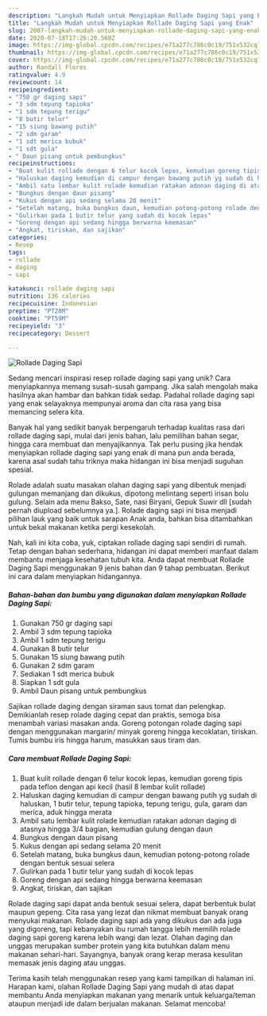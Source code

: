 ```yaml
---
description: "Langkah Mudah untuk Menyiapkan Rollade Daging Sapi yang Enak"
title: "Langkah Mudah untuk Menyiapkan Rollade Daging Sapi yang Enak"
slug: 2007-langkah-mudah-untuk-menyiapkan-rollade-daging-sapi-yang-enak
date: 2020-07-18T17:26:20.560Z
image: https://img-global.cpcdn.com/recipes/e71a277c786c0c19/751x532cq70/rollade-daging-sapi-foto-resep-utama.jpg
thumbnail: https://img-global.cpcdn.com/recipes/e71a277c786c0c19/751x532cq70/rollade-daging-sapi-foto-resep-utama.jpg
cover: https://img-global.cpcdn.com/recipes/e71a277c786c0c19/751x532cq70/rollade-daging-sapi-foto-resep-utama.jpg
author: Randall Flores
ratingvalue: 4.9
reviewcount: 14
recipeingredient:
- "750 gr daging sapi"
- "3 sdm tepung tapioka"
- "1 sdm tepung terigu"
- "8 butir telur"
- "15 siung bawang putih"
- "2 sdm garam"
- "1 sdt merica bubuk"
- "1 sdt gula"
- " Daun pisang untuk pembungkus"
recipeinstructions:
- "Buat kulit rollade dengan 6 telur kocok lepas, kemudian goreng tipis pada teflon dengan api kecil (hasil 8 lembar kulit rollade)"
- "Haluskan daging kemudian di campur dengan bawang putih yg sudah di haluskan, 1 butir telur, tepung tapioka, tepung terigu, gula, garam dan merica, aduk hingga merata"
- "Ambil satu lembar kulit rolade kemudian ratakan adonan daging di atasnya hingga 3/4 bagian, kemudian gulung dengan daun"
- "Bungkus dengan daun pisang"
- "Kukus dengan api sedang selama 20 menit"
- "Setelah matang, buka bungkus daun, kemudian potong-potong rolade dengan bentuk sesuai selera"
- "Gulirkan pada 1 butir telur yang sudah di kocok lepas"
- "Goreng dengan api sedang hingga berwarna keemasan"
- "Angkat, tiriskan, dan sajikan"
categories:
- Resep
tags:
- rollade
- daging
- sapi

katakunci: rollade daging sapi 
nutrition: 136 calories
recipecuisine: Indonesian
preptime: "PT28M"
cooktime: "PT59M"
recipeyield: "3"
recipecategory: Dessert

---
```



![Rollade Daging Sapi](https://img-global.cpcdn.com/recipes/e71a277c786c0c19/751x532cq70/rollade-daging-sapi-foto-resep-utama.jpg)

Sedang mencari inspirasi resep rollade daging sapi yang unik? Cara menyiapkannya memang susah-susah gampang. Jika salah mengolah maka hasilnya akan hambar dan bahkan tidak sedap. Padahal rollade daging sapi yang enak selayaknya mempunyai aroma dan cita rasa yang bisa memancing selera kita.

Banyak hal yang sedikit banyak berpengaruh terhadap kualitas rasa dari rollade daging sapi, mulai dari jenis bahan, lalu pemilihan bahan segar, hingga cara membuat dan menyajikannya. Tak perlu pusing jika hendak menyiapkan rollade daging sapi yang enak di mana pun anda berada, karena asal sudah tahu triknya maka hidangan ini bisa menjadi suguhan spesial.

Rolade adalah suatu masakan olahan daging sapi yang dibentuk menjadi gulungan memanjang dan dikukus, dipotong melintang seperti irisan bolu gulung. Selain ada menu Bakso, Sate, nasi Biryani, Gepuk Suwir dll [sudah pernah diupload sebelumnya ya.]. Rolade daging sapi ini bisa menjadi pilihan lauk yang baik untuk sarapan Anak anda, bahkan bisa ditambahkan untuk bekal makanan ketika pergi kesekolah.


Nah, kali ini kita coba, yuk, ciptakan rollade daging sapi sendiri di rumah. Tetap dengan bahan sederhana, hidangan ini dapat memberi manfaat dalam membantu menjaga kesehatan tubuh kita. Anda dapat membuat Rollade Daging Sapi menggunakan 9 jenis bahan dan 9 tahap pembuatan. Berikut ini cara dalam menyiapkan hidangannya.

<!--inarticleads1-->

##### Bahan-bahan dan bumbu yang digunakan dalam menyiapkan Rollade Daging Sapi:

1. Gunakan 750 gr daging sapi
1. Ambil 3 sdm tepung tapioka
1. Ambil 1 sdm tepung terigu
1. Gunakan 8 butir telur
1. Gunakan 15 siung bawang putih
1. Gunakan 2 sdm garam
1. Sediakan 1 sdt merica bubuk
1. Siapkan 1 sdt gula
1. Ambil  Daun pisang untuk pembungkus


Sajikan rollade daging dengan siraman saus tomat dan pelengkap. Demikianlah resep rolade daging cepat dan praktis, semoga bisa menambah variasi masakan anda. Goreng potongan rolade daging sapi dengan menggunakan margarin/ minyak goreng hingga kecoklatan, tiriskan. Tumis bumbu iris hingga harum, masukkan saus tiram dan. 

<!--inarticleads2-->

##### Cara membuat Rollade Daging Sapi:

1. Buat kulit rollade dengan 6 telur kocok lepas, kemudian goreng tipis pada teflon dengan api kecil (hasil 8 lembar kulit rollade)
1. Haluskan daging kemudian di campur dengan bawang putih yg sudah di haluskan, 1 butir telur, tepung tapioka, tepung terigu, gula, garam dan merica, aduk hingga merata
1. Ambil satu lembar kulit rolade kemudian ratakan adonan daging di atasnya hingga 3/4 bagian, kemudian gulung dengan daun
1. Bungkus dengan daun pisang
1. Kukus dengan api sedang selama 20 menit
1. Setelah matang, buka bungkus daun, kemudian potong-potong rolade dengan bentuk sesuai selera
1. Gulirkan pada 1 butir telur yang sudah di kocok lepas
1. Goreng dengan api sedang hingga berwarna keemasan
1. Angkat, tiriskan, dan sajikan


Rolade daging sapi dapat anda bentuk sesuai selera, dapat berbentuk bulat maupun gepeng. Cita rasa yang lezat dan nikmat membuat banyak orang menyukai makanan. Rolade daging sapi ada yang dikukus dan ada juga yang digoreng, tapi kebanyakan ibu rumah tangga lebih memilih rolade daging sapi goreng karena lebih wangi dan lezat. Olahan daging dan unggas merupakan sumber protein yang kita butuhkan dalam menu makanan sehari-hari. Sayangnya, banyak orang kerap merasa kesulitan memasak jenis daging atau unggas. 

Terima kasih telah menggunakan resep yang kami tampilkan di halaman ini. Harapan kami, olahan Rollade Daging Sapi yang mudah di atas dapat membantu Anda menyiapkan makanan yang menarik untuk keluarga/teman ataupun menjadi ide dalam berjualan makanan. Selamat mencoba!
